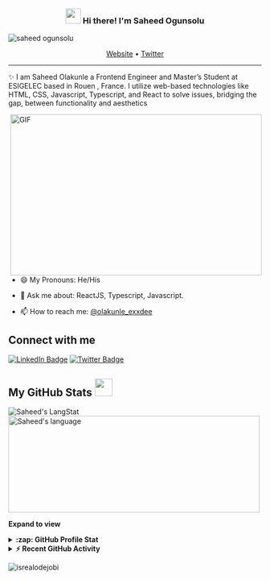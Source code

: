 
<!-- Heading -->
<h3 align="center"><img src = "https://raw.githubusercontent.com/MartinHeinz/MartinHeinz/master/wave.gif" width = 30px> Hi there! I'm  Saheed Ogunsolu</h3>

<!-- Profile Views -->

<p align="left"> <img src="https://komarev.com/ghpvc/?username=lauragift21&label=Profile%20views&color=0e75b6&style=flat" alt="saheed ogunsolu" />
</p>

<p align="center">
  <a href="https://www.ogunsolu.xyz">Website</a> •
  <a href="https://twitter.com/olakunle_exxdee">Twitter</a>
</p>

 <!-- About section -->

---
✨ I am Saheed Olakunle a Frontend Engineer and Master’s Student at ESIGELEC based in Rouen , France. I utilize web-based technologies like HTML, CSS, Javascript, Typescript, and React to solve issues, bridging the gap, between functionality and aesthetics


<!-- code gif-->
<img align="right" alt="GIF" src="./code.gif" width="500" height="320" />

- 😄 My Pronouns: He/His  

- 💬 Ask me about: ReactJS, Typescript, Javascript.

- 📫 How to reach me: [@olakunle_exxdee](https://twitter.com/olakunle_exxdee)


<!-- About section: END -->


<!-- Conecct section -->

<h2>Connect with me </h3>
    <p>
        <a href="https://www.linkedin.com/in/ogunsolusaheed"><img src="https://img.shields.io/badge/-Saheed%20Ogunsolu%20-blue?style=plastic&amp;labelColor=blue&amp;logo=LinkedIn&amp;link=https://www.linkedin.com/in/ogunsolusaheed" alt="LinkedIn Badge"></a> 
       <a href="https://twitter.com/@olakunle_exxdee
/"><img src="https://img.shields.io/badge/-Saheed Ogunsolu-informational?style=plastic&amp;labelColor=informational&amp;logo=Twitter&amp;link=https://twitter.com/Dev_180Memes" alt="Twitter Badge"></a>
</a>
   </p>

 <!-- Conecct section: END -->
 
  <!-- GitHub section -->

 ##  My GitHub Stats <img src = "https://i.pinimg.com/originals/65/c4/f4/65c4f452571be1261e9c623f7da488ac.gif" width = 35px> 
 
 <div>
   <img align="center" src="https://github-readme-streak-stats.herokuapp.com?user=olakunle-exxdee&theme=nightowl&date_format=%5BY%20%5DM%20(https://git.io/streak-stats)" alt="Saheed's LangStat" />
  <img align="center" src="https://github-readme-stats.vercel.app/api/top-langs?username=olakunle-exxdee&langs_count=10&show_icons=true&locale=en&layout=compact&theme=light" alt="Saheed's language" height="192px"  width="500px"/>
</div>

**Expand to view**
<details>
  <summary><b>:zap: GitHub Profile Stat</b></summary>
  <img src="https://github-readme-stats.anuraghazra1.vercel.app/api?username=lauragift21&show_icons=true" />
</details>
<details>
  <summary><b>⚡ Recent GitHub Activity</b></summary>
  <br/>
   <a href="https://github.com/lauragift21/"><img alt="Gift' Activity Graph" src="https://activity-graph.herokuapp.com/graph?username=lauragift21&custom_title=Gift's%20Contribution%20Graph&theme=react-dark" /></a>
  <br/>
</details>

<!-- GitHub section: END -->

<!-- Profile Views -->

<p align="left"> <img src="https://komarev.com/ghpvc/?username=olakunle-exxdee&label=Profile%20views&color=0e75b6&style=flat" alt="isrealodejobi" />
</p>

<!-- THE END -->


<!--

![Visitors](https://visitor-badge.laobi.icu/badge?page_id=olakunle-exxdee.olakunle-exxdee)
